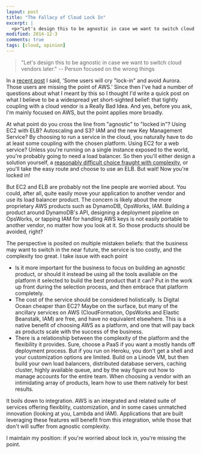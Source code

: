 ```yaml
---
layout: post
title: "The Fallacy of Cloud Lock In"
excerpt: |
  <p>"Let's design this to be agnostic in case we want to switch cloud vendors later."  -- Person focused on the wrong things</p>
modified: 2014-12-3
comments: true
tags: [cloud, opinion]
---
```

> "Let's design this to be agnostic in case we want to switch cloud vendors later."  -- Person focused on the wrong things

In a [recent post](https://www.whaletech.co/2014/12/03/the-fallacy-of-lock-in.html) I said, 'Some users will cry "lock-in" and avoid Aurora. Those users are missing the point of AWS.' Since then I've had a number of questions about what I meant by this so I thought I'd write a quick post on what I believe to be a widespread yet short-sighted belief: that tightly coupling with a cloud vendor is a Really Bad Idea. And yes, before you ask, I'm mainly focused on AWS, but the point applies more broadly.

At what point do you cross the line from "agnostic" to "locked in"? Using EC2 with ELB? Autoscaling and S3? IAM and the new Key Management Service? By choosing to run a service in the cloud, you naturally have to do at least some coupling with the chosen platform. Using EC2 for a web service? Unless you're running on a single instance exposed to the world, you're probably going to need a load balancer. So then you'll either design a solution yourself, a [reasonably difficult choice fraught with complexity](http://code.naishe.in/2012/11/high-availability-ngnix-using-heartbeat.html), or you'll take the easy route and choose to use an ELB. But wait! Now you're locked in!

But EC2 and ELB are probably not the line people are worried about. You could, after all, quite easily move your application to another vendor and use its load balancer product. The concern is likely about the more proprietary AWS products such as DynamoDB, OpsWorks, IAM. Building a product around DynamoDB's API, designing a deployment pipeline on OpsWorks, or tapping IAM for handling AWS keys is not easily portable to another vendor, no matter how you look at it. So those products should be avoided, right?

The perspective is posited on multiple mistaken beliefs: that the business may want to switch in the near future, the service is too costly, and the complexity too great. I take issue with each point

* Is it more important for the business to focus on building an agnostic product, or should it instead be using all the tools available on the platform it selected to build the best product that it can? Put in the work up front during the selection process, and then embrace that platform completely.
* The cost of the service should be considered holistically. Is Digital Ocean cheaper than EC2? Maybe on the surface, but many of the ancillary services on AWS (CloudFormation, OpsWorks and Elastic Beanstalk, IAM) are free, and have no equivalent elsewhere. This is a native benefit of choosing AWS as a platform, and one that will pay back as products scale with the success of the business.
* There is a relationship between the complexity of the platform and the flexibility it provides. Sure, choose a PaaS if you want a mostly hands off deployment process. But if you run on Heroku, you don't get a shell and your customization options are limited. Build on a Linode VM, but then build your own load balancers, distributed database servers, caching cluster, highly available queue, and by the way figure out how to manage accounts for the entire team. When choosing a vendor with an intimidating array of products, learn how to use them natively for best results.

It boils down to integration. AWS is an integrated and related suite of services offering flexiblity, customization, and in some cases unmatched innovation (looking at you, Lambda and IAM). Applications that are built leveraging these features will benefit from this integration, while those that don't will suffer from agnostic complexity.

I maintain my position: if you're worried about lock in, you're missing the point.
